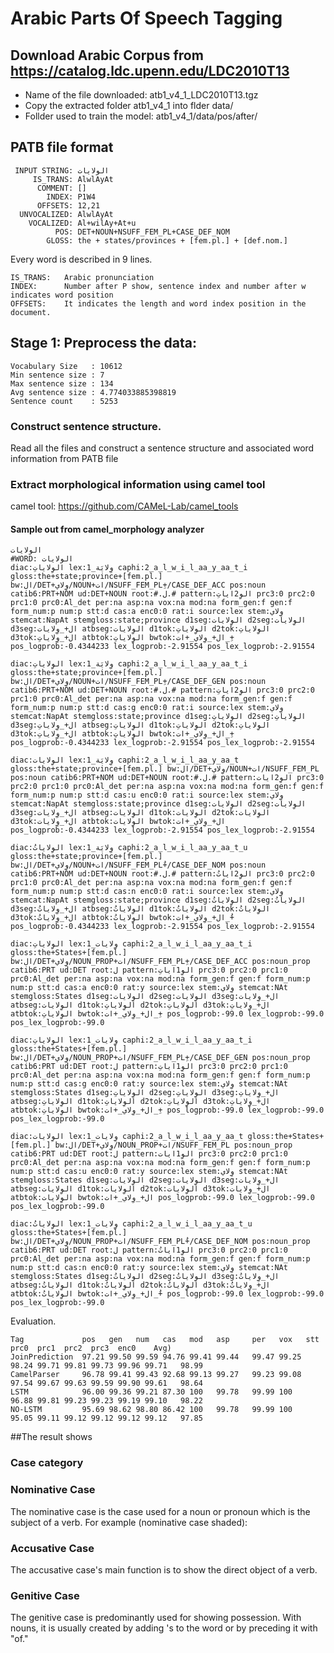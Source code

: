 
# Arabic Parts Of Speech Tagging

## Download Arabic Corpus from https://catalog.ldc.upenn.edu/LDC2010T13
- Name of the file downloaded: atb1_v4_1_LDC2010T13.tgz
- Copy the extracted folder atb1_v4_1 into flder data/
- Follder used to train the model: atb1_v4_1/data/pos/after/


## PATB file format 
```
 INPUT STRING: الولايات
     IS_TRANS: AlwlAyAt
      COMMENT: []
        INDEX: P1W4
      OFFSETS: 12,21
  UNVOCALIZED: AlwlAyAt
    VOCALIZED: Al+wilAy+At+u
          POS: DET+NOUN+NSUFF_FEM_PL+CASE_DEF_NOM
        GLOSS: the + states/provinces + [fem.pl.] + [def.nom.]
```
Every word is described in 9 lines.
```
IS_TRANS:   Arabic pronunciation
INDEX:      Number after P show, sentence index and number after w indicates word position
OFFSETS:    It indicates the length and word index position in the document.
```


## Stage 1: Preprocess the data:
```
Vocabulary Size   : 10612
Min sentence size : 7 
Max sentence size : 134 
Avg sentence size : 4.774033885398819
Sentence count    : 5253
```
### Construct sentence structure.

Read all the files and construct a sentence structure and associated word information from PATB file


### Extract morphological information using camel tool

camel tool: https://github.com/CAMeL-Lab/camel_tools


#### Sample out from camel_morphology analyzer

```                          
الولايات
#WORD: الولايات
diac:الوِلاياتِ lex:وِلايَة_1 caphi:2_a_l_w_i_l_aa_y_aa_t_i gloss:the+state;province+[fem.pl.] bw:ال/DET+وِلاي/NOUN+ات/NSUFF_FEM_PL+ِ/CASE_DEF_ACC pos:noun catib6:PRT+NOM ud:DET+NOUN root:#.ل.# pattern:الوِ2اياتِ prc3:0 prc2:0 prc1:0 prc0:Al_det per:na asp:na vox:na mod:na form_gen:f gen:f form_num:p num:p stt:d cas:a enc0:0 rat:i source:lex stem:وِلاي stemcat:NapAt stemgloss:state;province d1seg:الوِلايات d2seg:الوِلايات d3seg:ال+_وِلايات atbseg:الوِلايات d1tok:الوِلاياتِ d2tok:الوِلاياتِ d3tok:ال+_وِلاياتِ atbtok:الوِلاياتِ bwtok:ال+_وِلاي_+ات_+ِ pos_logprob:-0.4344233 lex_logprob:-2.91554 pos_lex_logprob:-2.91554
```
```
diac:الوِلاياتِ lex:وِلايَة_1 caphi:2_a_l_w_i_l_aa_y_aa_t_i gloss:the+state;province+[fem.pl.] bw:ال/DET+وِلاي/NOUN+ات/NSUFF_FEM_PL+ِ/CASE_DEF_GEN pos:noun catib6:PRT+NOM ud:DET+NOUN root:#.ل.# pattern:الوِ2اياتِ prc3:0 prc2:0 prc1:0 prc0:Al_det per:na asp:na vox:na mod:na form_gen:f gen:f form_num:p num:p stt:d cas:g enc0:0 rat:i source:lex stem:وِلاي stemcat:NapAt stemgloss:state;province d1seg:الوِلاياتِ d2seg:الوِلاياتِ d3seg:ال+_وِلاياتِ atbseg:الوِلاياتِ d1tok:الوِلاياتِ d2tok:الوِلاياتِ d3tok:ال+_وِلاياتِ atbtok:الوِلاياتِ bwtok:ال+_وِلاي_+ات_+ِ pos_logprob:-0.4344233 lex_logprob:-2.91554 pos_lex_logprob:-2.91554
```
```
diac:الوِلايات lex:وِلايَة_1 caphi:2_a_l_w_i_l_aa_y_aa_t gloss:the+state;province+[fem.pl.] bw:ال/DET+وِلاي/NOUN+ات/NSUFF_FEM_PL pos:noun catib6:PRT+NOM ud:DET+NOUN root:#.ل.# pattern:الوِ2ايات prc3:0 prc2:0 prc1:0 prc0:Al_det per:na asp:na vox:na mod:na form_gen:f gen:f form_num:p num:p stt:d cas:u enc0:0 rat:i source:lex stem:وِلاي stemcat:NapAt stemgloss:state;province d1seg:الوِلايات d2seg:الوِلايات d3seg:ال+_وِلايات atbseg:الوِلايات d1tok:الوِلايات d2tok:الوِلايات d3tok:ال+_وِلايات atbtok:الوِلايات bwtok:ال+_وِلاي_+ات pos_logprob:-0.4344233 lex_logprob:-2.91554 pos_lex_logprob:-2.91554
```
```
diac:الوِلاياتُ lex:وِلايَة_1 caphi:2_a_l_w_i_l_aa_y_aa_t_u gloss:the+state;province+[fem.pl.] bw:ال/DET+وِلاي/NOUN+ات/NSUFF_FEM_PL+ُ/CASE_DEF_NOM pos:noun catib6:PRT+NOM ud:DET+NOUN root:#.ل.# pattern:الوِ2اياتُ prc3:0 prc2:0 prc1:0 prc0:Al_det per:na asp:na vox:na mod:na form_gen:f gen:f form_num:p num:p stt:d cas:n enc0:0 rat:i source:lex stem:وِلاي stemcat:NapAt stemgloss:state;province d1seg:الوِلاياتُ d2seg:الوِلاياتُ d3seg:ال+_وِلاياتُ atbseg:الوِلاياتُ d1tok:الوِلاياتُ d2tok:الوِلاياتُ d3tok:ال+_وِلاياتُ atbtok:الوِلاياتُ bwtok:ال+_وِلاي_+ات_+ُ pos_logprob:-0.4344233 lex_logprob:-2.91554 pos_lex_logprob:-2.91554

```
```
diac:الوِلاياتِ lex:وِلايات_1 caphi:2_a_l_w_i_l_aa_y_aa_t_i gloss:the+States+[fem.pl.] bw:ال/DET+وِلاي/NOUN_PROP+ات/NSUFF_FEM_PL+ِ/CASE_DEF_ACC pos:noun_prop catib6:PRT ud:DET root:ل pattern:الوِ1اياتِ prc3:0 prc2:0 prc1:0 prc0:Al_det per:na asp:na vox:na mod:na form_gen:f gen:f form_num:p num:p stt:d cas:a enc0:0 rat:y source:lex stem:وِلاي stemcat:NAt stemgloss:States d1seg:الوِلايات d2seg:الوِلايات d3seg:ال+_وِلايات atbseg:الوِلايات d1tok:الوِلاياتِ d2tok:الوِلاياتِ d3tok:ال+_وِلاياتِ atbtok:الوِلاياتِ bwtok:ال+_وِلاي_+ات_+ِ pos_logprob:-99.0 lex_logprob:-99.0 pos_lex_logprob:-99.0
```
```
diac:الوِلاياتِ lex:وِلايات_1 caphi:2_a_l_w_i_l_aa_y_aa_t_i gloss:the+States+[fem.pl.] bw:ال/DET+وِلاي/NOUN_PROP+ات/NSUFF_FEM_PL+ِ/CASE_DEF_GEN pos:noun_prop catib6:PRT ud:DET root:ل pattern:الوِ1اياتِ prc3:0 prc2:0 prc1:0 prc0:Al_det per:na asp:na vox:na mod:na form_gen:f gen:f form_num:p num:p stt:d cas:g enc0:0 rat:y source:lex stem:وِلاي stemcat:NAt stemgloss:States d1seg:الوِلاياتِ d2seg:الوِلاياتِ d3seg:ال+_وِلاياتِ atbseg:الوِلاياتِ d1tok:الوِلاياتِ d2tok:الوِلاياتِ d3tok:ال+_وِلاياتِ atbtok:الوِلاياتِ bwtok:ال+_وِلاي_+ات_+ِ pos_logprob:-99.0 lex_logprob:-99.0 pos_lex_logprob:-99.0

```
```
diac:الوِلايات lex:وِلايات_1 caphi:2_a_l_w_i_l_aa_y_aa_t gloss:the+States+[fem.pl.] bw:ال/DET+وِلاي/NOUN_PROP+ات/NSUFF_FEM_PL pos:noun_prop catib6:PRT ud:DET root:ل pattern:الوِ1ايات prc3:0 prc2:0 prc1:0 prc0:Al_det per:na asp:na vox:na mod:na form_gen:f gen:f form_num:p num:p stt:d cas:u enc0:0 rat:y source:lex stem:وِلاي stemcat:NAt stemgloss:States d1seg:الوِلايات d2seg:الوِلايات d3seg:ال+_وِلايات atbseg:الوِلايات d1tok:الوِلايات d2tok:الوِلايات d3tok:ال+_وِلايات atbtok:الوِلايات bwtok:ال+_وِلاي_+ات pos_logprob:-99.0 lex_logprob:-99.0 pos_lex_logprob:-99.0
```
```
diac:الوِلاياتُ lex:وِلايات_1 caphi:2_a_l_w_i_l_aa_y_aa_t_u gloss:the+States+[fem.pl.] bw:ال/DET+وِلاي/NOUN_PROP+ات/NSUFF_FEM_PL+ُ/CASE_DEF_NOM pos:noun_prop catib6:PRT ud:DET root:ل pattern:الوِ1اياتُ prc3:0 prc2:0 prc1:0 prc0:Al_det per:na asp:na vox:na mod:na form_gen:f gen:f form_num:p num:p stt:d cas:n enc0:0 rat:y source:lex stem:وِلاي stemcat:NAt stemgloss:States d1seg:الوِلاياتُ d2seg:الوِلاياتُ d3seg:ال+_وِلاياتُ atbseg:الوِلاياتُ d1tok:الوِلاياتُ d2tok:الوِلاياتُ d3tok:ال+_وِلاياتُ atbtok:الوِلاياتُ bwtok:ال+_وِلاي_+ات_+ُ pos_logprob:-99.0 lex_logprob:-99.0 pos_lex_logprob:-99.0
```




Evaluation.

```
Tag             pos   gen   num   cas   mod   asp     per   vox   stt   prc0  prc1  prc2  prc3  enc0    Avg)
JoinPrediction  97.21 99.50 99.59 94.76 99.41 99.44   99.47 99.25 98.24 99.71 99.81 99.73 99.96 99.71   98.99
CamelParser     96.78 99.41 99.43 92.68 99.13 99.27   99.23 99.08 97.54 99.67 99.63 99.59 99.90 99.61   98.64
LSTM            96.00 99.36 99.21 87.30 100   99.78   99.99 100   96.88 99.81 99.23 99.23 99.19 99.10   98.22
NO-LSTM         95.69 98.62 98.80 86.42 100   99.78   99.99 100   95.05 99.11 99.12 99.12 99.12 99.12   97.85

```

##The result shows

### Case category
### Nominative Case
The nominative case is the case used for a noun or pronoun which is the subject of a verb. For example (nominative case shaded):

### Accusative Case
The accusative case's main function is to show the direct object of a verb.

### Genitive Case
The genitive case is predominantly used for showing possession. With nouns, it is usually created by adding 's to the word or by preceding it with "of."

